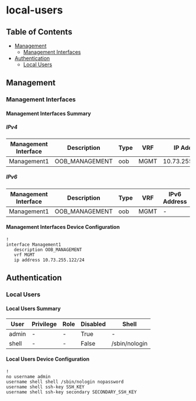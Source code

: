 # local-users

## Table of Contents

- [Management](#management)
  - [Management Interfaces](#management-interfaces)
- [Authentication](#authentication)
  - [Local Users](#local-users-1)

## Management

### Management Interfaces

#### Management Interfaces Summary

##### IPv4

| Management Interface | Description | Type | VRF | IP Address | Gateway |
| -------------------- | ----------- | ---- | --- | ---------- | ------- |
| Management1 | OOB_MANAGEMENT | oob | MGMT | 10.73.255.122/24 | 10.73.255.2 |

##### IPv6

| Management Interface | Description | Type | VRF | IPv6 Address | IPv6 Gateway |
| -------------------- | ----------- | ---- | --- | ------------ | ------------ |
| Management1 | OOB_MANAGEMENT | oob | MGMT | - | - |

#### Management Interfaces Device Configuration

```eos
!
interface Management1
   description OOB_MANAGEMENT
   vrf MGMT
   ip address 10.73.255.122/24
```

## Authentication

### Local Users

#### Local Users Summary

| User | Privilege | Role | Disabled | Shell |
| ---- | --------- | ---- | -------- | ----- |
| admin | - | - | True | - |
| shell | - | - | False | /sbin/nologin |

#### Local Users Device Configuration

```eos
!
no username admin
username shell shell /sbin/nologin nopassword
username shell ssh-key SSH_KEY
username shell ssh-key secondary SECONDARY_SSH_KEY
```

